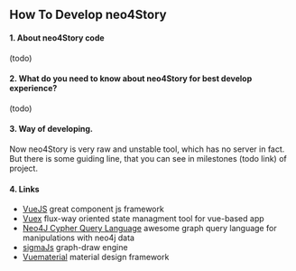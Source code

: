 ## How To Develop neo4Story

#### 1. About neo4Story code 

(todo)

#### 2. What do you need to know about neo4Story for best develop experience?

(todo)

#### 3. Way of developing.
 
Now neo4Story is very raw and unstable tool, which has no server in fact. But there is some guiding line, that you can see in milestones (todo link) of project.

#### 4. Links

- [VueJS](https://vuejs.org/) great component js framework 
- [Vuex](https://vuex.vuejs.org) flux-way oriented state managment tool for vue-based app 
- [Neo4J Cypher Query Language](https://neo4j.com/docs/developer-manual/current/cypher/) awesome graph query language for manipulations with neo4j data
- [sigmaJs](https://github.com/jacomyal/sigma.js) graph-draw engine
- [Vuematerial](https://vuematerial.github.io) material design framework

